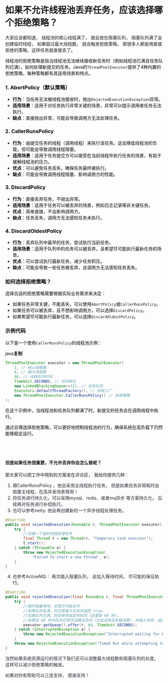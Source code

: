 # 如果不允许线程池丢弃任务，应该选择哪个拒绝策略？





大家应该都知道，  线程池的核心线程满了， 就会放在阻塞队列，  阻塞队列满了会创建临时线程，  如果超过最大线程数， 就会触发拒绝策略。 那很多人都是用直接拒绝的策略，这样任务就直接丢了。

<font style="color:rgb(6, 6, 7);">线程池的拒绝策略是指当线程池无法继续接收新任务时（例如线程池已满且任务队列已满），如何处理新提交的任务。Java的</font>`ThreadPoolExecutor`<font style="color:rgb(6, 6, 7);">提供了4种内置的拒绝策略，每种策略都有其适用场景和特点</font><font style="color:rgb(6, 6, 7);">。</font>

### <font style="color:rgb(6, 6, 7);">1.</font><font style="color:rgb(6, 6, 7);"> </font>**<font style="color:rgb(6, 6, 7);">AbortPolicy（默认策略）</font>**
+ **<font style="color:rgb(6, 6, 7);">行为</font>**<font style="color:rgb(6, 6, 7);">：当任务无法被线程池接收时，抛出</font>`RejectedExecutionException`<font style="color:rgb(6, 6, 7);">异常。</font>
+ **<font style="color:rgb(6, 6, 7);">适用场景</font>**<font style="color:rgb(6, 6, 7);">：适用于对任务执行非常关键的场景，异常可以提示调用者任务无法执行。</font>
+ **<font style="color:rgb(6, 6, 7);">缺点</font>**<font style="color:rgb(6, 6, 7);">：直接抛出异常，可能会导致调用方无法处理任务。</font>

### <font style="color:rgb(6, 6, 7);">2.</font><font style="color:rgb(6, 6, 7);"> </font>**<font style="color:rgb(6, 6, 7);">CallerRunsPolicy</font>**
+ **<font style="color:rgb(6, 6, 7);">行为</font>**<font style="color:rgb(6, 6, 7);">：由提交任务的线程（调用线程）来执行该任务。这会降低线程池的负载，但可能会导致调用线程阻塞。</font>
+ **<font style="color:rgb(6, 6, 7);">适用场景</font>**<font style="color:rgb(6, 6, 7);">：适用于任务提交方可以接受在当前线程中执行任务的场景，有助于缓解线程池的压力</font><font style="color:rgb(6, 6, 7);">。</font>
+ **<font style="color:rgb(6, 6, 7);">优点</font>**<font style="color:rgb(6, 6, 7);">：可以避免任务丢失，确保任务最终被执行。</font>
+ **<font style="color:rgb(6, 6, 7);">缺点</font>**<font style="color:rgb(6, 6, 7);">：可能会导致调用线程阻塞，影响调用方的性能。</font>

### <font style="color:rgb(6, 6, 7);">3.</font><font style="color:rgb(6, 6, 7);"> </font>**<font style="color:rgb(6, 6, 7);">DiscardPolicy</font>**
+ **<font style="color:rgb(6, 6, 7);">行为</font>**<font style="color:rgb(6, 6, 7);">：直接丢弃任务，不抛出异常</font><font style="color:rgb(6, 6, 7);">。</font>
+ **<font style="color:rgb(6, 6, 7);">适用场景</font>**<font style="color:rgb(6, 6, 7);">：适用于任务可以被丢弃的场景，例如日志记录等非关键任务。</font>
+ **<font style="color:rgb(6, 6, 7);">优点</font>**<font style="color:rgb(6, 6, 7);">：简单直接，不会影响调用方。</font>
+ **<font style="color:rgb(6, 6, 7);">缺点</font>**<font style="color:rgb(6, 6, 7);">：任务丢失，调用方无法感知任务未执行。</font>

### <font style="color:rgb(6, 6, 7);">4.</font><font style="color:rgb(6, 6, 7);"> </font>**<font style="color:rgb(6, 6, 7);">DiscardOldestPolicy</font>**
+ **<font style="color:rgb(6, 6, 7);">行为</font>**<font style="color:rgb(6, 6, 7);">：丢弃队列中最早的任务，尝试执行当前任务</font><font style="color:rgb(6, 6, 7);">。</font>
+ **<font style="color:rgb(6, 6, 7);">适用场景</font>**<font style="color:rgb(6, 6, 7);">：适用于队列中的任务可以被丢弃，且希望尽可能执行最新任务的场景。</font>
+ **<font style="color:rgb(6, 6, 7);">优点</font>**<font style="color:rgb(6, 6, 7);">：可以尝试执行最新任务，减少任务积压。</font>
+ **<font style="color:rgb(6, 6, 7);">缺点</font>**<font style="color:rgb(6, 6, 7);">：可能会导致一些任务被丢弃，且调用方无法感知任务丢失。</font>

### <font style="color:rgb(6, 6, 7);">如何选择拒绝策略？</font>
<font style="color:rgb(6, 6, 7);">选择合适的拒绝策略需要根据实际业务需求来决定：</font>

+ <font style="color:rgb(6, 6, 7);">如果任务非常关键，不能丢失，可以使用</font>`AbortPolicy`<font style="color:rgb(6, 6, 7);">或</font>`CallerRunsPolicy`<font style="color:rgb(6, 6, 7);">。</font>
+ <font style="color:rgb(6, 6, 7);">如果任务可以被丢弃，且不想影响调用方，可以选择</font>`DiscardPolicy`<font style="color:rgb(6, 6, 7);">。</font>
+ <font style="color:rgb(6, 6, 7);">如果希望尽可能执行最新任务，可以选择</font>`DiscardOldestPolicy`<font style="color:rgb(6, 6, 7);">。</font>

### <font style="color:rgb(6, 6, 7);">示例代码</font>
<font style="color:rgb(6, 6, 7);">以下是一个使用</font>`CallerRunsPolicy`<font style="color:rgb(6, 6, 7);">的线程池示例：</font>

<font style="color:rgb(6, 6, 7);">java</font>**复制**

```java
ThreadPoolExecutor executor = new ThreadPoolExecutor(
    2, // 核心线程数
    4, // 最大线程数
    60, // 线程存活时间
    TimeUnit.SECONDS, // 时间单位
    new LinkedBlockingQueue<>(2), // 任务队列
    Executors.defaultThreadFactory(), // 线程工厂
    new ThreadPoolExecutor.CallerRunsPolicy() // 拒绝策略
);
```

<font style="color:rgb(6, 6, 7);">在这个示例中，当线程池和任务队列都满了时，新提交的任务会在调用线程中执行</font><font style="color:rgb(6, 6, 7);">。</font>

<font style="color:rgb(6, 6, 7);">通过合理选择拒绝策略，可以更好地控制线程池的行为，确保系统在高负载下仍然能够稳定运行。</font>

<font style="color:rgb(6, 6, 7);"></font>

<font style="color:#FFFFFF;background-color:#FFFFFF;">哈</font><font style="color:#FFFFFF;">喽大家好我是徐庶，需要开放场具题、项目解决方案、线上问题解决等高频面试题的可以在评论区扣666.</font>

#### 但是如果任务很重要，不允许丢弃你会怎么做呢？ 
那大家可以把工作中用到的方案发在评论区， 我给你提供几种：



1.  用<font style="color:rgb(37, 41, 51);">CallerRunsPolicy ，他会采用主线程执行任务， 但是如果任务非常耗时会阻塞主线程，在高并发场景慎用！</font>
2. <font style="color:rgb(37, 41, 51);">将任务进行持久化，可以采用mysql、redis、或者mq异步 等方案持久化， 后续再对任务进行补偿执行。</font>
3. <font style="color:rgb(37, 41, 51);">也可以参考netty: 他会再创建新的一个异步线程处理任务。</font>

```java
@Override
public void rejectedExecution(Runnable r, ThreadPoolExecutor executor) {
    try {
        //创建一个临时线程处理任务
        final Thread t = new Thread(r, "Temporary task executor");
        t.start();
    } catch (Throwable e) {
        throw new RejectedExecutionException(
            "Failed to start a new thread", e);
    }
}
```

4. <font style="color:rgb(37, 41, 51);">也参考</font><font style="color:rgb(37, 41, 51);">ActiveMQ： 再次插入阻塞队列，  会加入等待时间， 尽可能的保证执行。</font>

```java
@Override
public void rejectedExecution(final Runnable r, final ThreadPoolExecutor executor) {
    try {
        //限时阻塞等待，实现尽可能交付
        //如果队列未满，则立即插入任务并返回 true。
        //如果队列已满，则会等待指定的时间（这里是 60 秒）。
        //如果在 60 秒内队列仍然无法腾出空间（比如没有任务被消费），则插入失败，返回 false。
        executor.getQueue().offer(r, 60, TimeUnit.SECONDS);
    } catch (InterruptedException e) {
        throw new RejectedExecutionException("Interrupted waiting for BrokerService.worker");
    }
    throw new RejectedExecutionException("Timed Out while attempting to enqueue Task.");
}

```

<font style="color:rgb(37, 41, 51);"></font>

<font style="color:rgb(37, 41, 51);">当然如果系统资源运行的情况下我们还可以调整最大线程数和阻塞队列的长度， 这样可以减少拒绝策略的触发。      </font>

<font style="color:rgb(37, 41, 51);"></font>

<font style="color:rgb(37, 41, 51);">如果对你有帮助可以三连支持， 感谢支持！</font>

